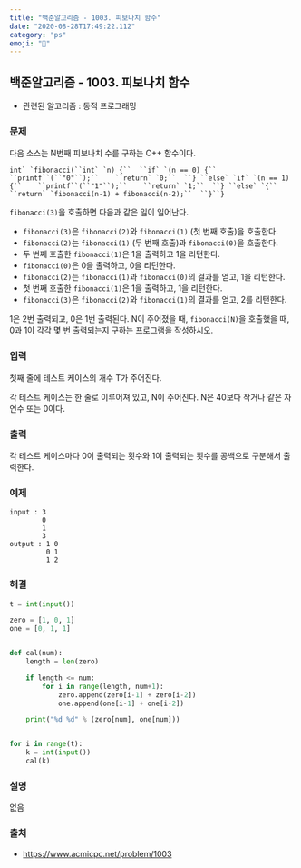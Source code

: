 ```yaml
---
title: "백준알고리즘 - 1003. 피보나치 함수"
date: "2020-08-28T17:49:22.112"
category: "ps"
emoji: "🌄"
---
```


## 백준알고리즘 - 1003. 피보나치 함수

- 관련된 알고리즘 : 동적 프로그래밍

### 문제

다음 소스는 N번째 피보나치 수를 구하는 C++ 함수이다.

```
int` `fibonacci(``int` `n) {``  ``if` `(n == 0) {``    ``printf``(``"0"``);``    ``return` `0;``  ``} ``else` `if` `(n == 1) {``    ``printf``(``"1"``);``    ``return` `1;``  ``} ``else` `{``    ``return` `fibonacci(n‐1) + fibonacci(n‐2);``  ``}``}
```

`fibonacci(3)`을 호출하면 다음과 같은 일이 일어난다.

- `fibonacci(3)`은 `fibonacci(2)`와 `fibonacci(1)` (첫 번째 호출)을 호출한다.
- `fibonacci(2)`는 `fibonacci(1)` (두 번째 호출)과 `fibonacci(0)`을 호출한다.
- 두 번째 호출한 `fibonacci(1)`은 1을 출력하고 1을 리턴한다.
- `fibonacci(0)`은 0을 출력하고, 0을 리턴한다.
- `fibonacci(2)`는 `fibonacci(1)`과 `fibonacci(0)`의 결과를 얻고, 1을 리턴한다.
- 첫 번째 호출한 `fibonacci(1)`은 1을 출력하고, 1을 리턴한다.
- `fibonacci(3)`은 `fibonacci(2)`와 `fibonacci(1)`의 결과를 얻고, 2를 리턴한다.

1은 2번 출력되고, 0은 1번 출력된다. N이 주어졌을 때, `fibonacci(N)`을 호출했을 때, 0과 1이 각각 몇 번 출력되는지 구하는 프로그램을 작성하시오.

### 입력

첫째 줄에 테스트 케이스의 개수 T가 주어진다.

각 테스트 케이스는 한 줄로 이루어져 있고, N이 주어진다. N은 40보다 작거나 같은 자연수 또는 0이다.

### 출력

각 테스트 케이스마다 0이 출력되는 횟수와 1이 출력되는 횟수를 공백으로 구분해서 출력한다.

### 예제

```
input : 3
        0
        1
        3
output : 1 0
         0 1
         1 2
```

### 해결

```python
t = int(input())

zero = [1, 0, 1]
one = [0, 1, 1]


def cal(num):
    length = len(zero)

    if length <= num:
        for i in range(length, num+1):
            zero.append(zero[i-1] + zero[i-2])
            one.append(one[i-1] + one[i-2])

    print("%d %d" % (zero[num], one[num]))


for i in range(t):
    k = int(input())
    cal(k)
```

### 설명

없음

### 출처

- https://www.acmicpc.net/problem/1003
